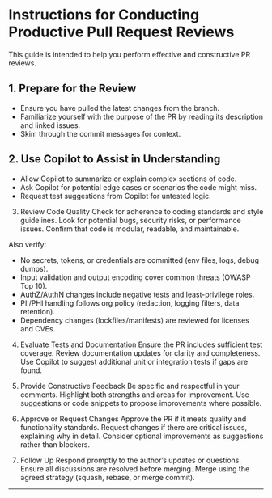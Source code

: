 # Instructions for Conducting Productive Pull Request Reviews

This guide is intended to help you perform effective and constructive PR reviews.

## 1. Prepare for the Review
- Ensure you have pulled the latest changes from the branch.
- Familiarize yourself with the purpose of the PR by reading its description and linked issues.
- Skim through the commit messages for context.

## 2. Use Copilot to Assist in Understanding
- Allow Copilot to summarize or explain complex sections of code.
- Ask Copilot for potential edge cases or scenarios the code might miss.
- Request test suggestions from Copilot for untested logic.

3. Review Code Quality
Check for adherence to coding standards and style guidelines.
Look for potential bugs, security risks, or performance issues.
Confirm that code is modular, readable, and maintainable.

Also verify:
- No secrets, tokens, or credentials are committed (env files, logs, debug dumps).
- Input validation and output encoding cover common threats (OWASP Top 10).
- AuthZ/AuthN changes include negative tests and least-privilege roles.
- PII/PHI handling follows org policy (redaction, logging filters, data retention).
- Dependency changes (lockfiles/manifests) are reviewed for licenses and CVEs.
4. Evaluate Tests and Documentation
Ensure the PR includes sufficient test coverage.
Review documentation updates for clarity and completeness.
Use Copilot to suggest additional unit or integration tests if gaps are found.

5. Provide Constructive Feedback
Be specific and respectful in your comments.
Highlight both strengths and areas for improvement.
Use suggestions or code snippets to propose improvements where possible.

6. Approve or Request Changes
Approve the PR if it meets quality and functionality standards.
Request changes if there are critical issues, explaining why in detail.
Consider optional improvements as suggestions rather than blockers.

7. Follow Up
Respond promptly to the author’s updates or questions.
Ensure all discussions are resolved before merging.
Merge using the agreed strategy (squash, rebase, or merge commit).

---
